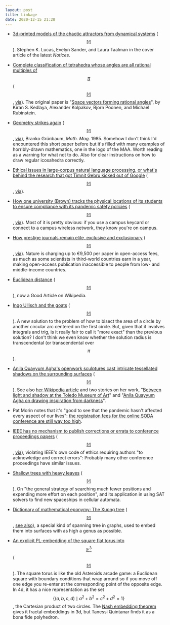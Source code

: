 ```yaml
---
layout: post
title: Linkage
date: 2020-12-15 21:28
---
```

* [3d-printed models of the chaotic attractors from dynamical systems](https://www.ams.org/journals/notices/202011/rnoti-p1692.pdf) ([$$\mathbb{M}$$](https://mathstodon.xyz/@11011110/105309562849621245)). Stephen K. Lucas, Evelyn Sander, and Laura Taalman in the cover article of the latest _Notices_.

* [Complete classification of tetrahedra whose angles are all rational multiples of $$\pi$$](https://threadreaderapp.com/thread/1333670741590503425.html) ([$$\mathbb{M}$$](https://mathstodon.xyz/@11011110/105311921075649463), [via](https://aperiodical.com/2020/12/aperiodical-news-roundup-november-2020/)). The original paper is "[Space vectors forming rational angles](https://arxiv.org/abs/2011.14232)", by Kiran S. Kedlaya, Alexander Kolpakov, Bjorn Poonen, and Michael Rubinstein.

* [Geometry strikes again](https://www.maa.org/programs/faculty-and-departments/classroom-capsules-and-notes/geometry-strikes-again) ([$$\mathbb{M}$$](https://mathstodon.xyz/@11011110/105320692550081128), [via](https://www.metafilter.com/189571/slaps-roof-this-bad-boy-can-fit-so-many-fucking-polyhedra-in-it)), Branko Grünbaum, _Math. Mag._ 1985. Somehow I don't think I'd encountered this short paper before but it's filled with many examples of horribly-drawn mathematics, one in the logo of the MAA. Worth reading as a warning for what not to do. Also for clear instructions on how to draw regular icosahedra correctly.

* [Ethical issues in large-corpus natural language processing, or what's behind the research that got Timnit Gebru kicked out of Google](https://www.technologyreview.com/2020/12/04/1013294/google-ai-ethics-research-paper-forced-out-timnit-gebru) ([$$\mathbb{M}$$](https://mathstodon.xyz/@11011110/105326128589157740), [via](https://news.ycombinator.com/item?id=25311402)).

* [How one university (Brown) tracks the physical locations of its students to ensure compliance with its pandemic safety policies](https://jack.wrenn.fyi/blog/brown-location-surveillance/) ([$$\mathbb{M}$$](https://mathstodon.xyz/@11011110/105330487336321470), [via](https://news.ycombinator.com/item?id=25319392)). Most of it is pretty obvious: if you use a campus keycard or connect to a campus wireless network, they know you're on campus.

* [How prestige journals remain elite, exclusive and exclusionary](https://www.forbes.com/sites/madhukarpai/2020/11/30/how-prestige-journals-remain-elite-exclusive-and-exclusionary/?sh=1c14baef4d48) ([$$\mathbb{M}$$](https://mathstodon.xyz/@11011110/105345990074471874), [via](https://retractionwatch.com/2020/12/05/weekend-reads-google-ai-researcher-fired-after-being-asked-to-retract-paper-journal-accused-of-stonewalling-on-paper-used-to-justify-human-rights-violations-reflecting-on-a-covid-19-retraction/)). Nature is charging up to €9,500 per paper in open-access fees, as much as some scientists in third-world countries earn in a year, making open-access publication inaccessible to people from low- and middle-income countries.

* [Euclidean distance](https://en.wikipedia.org/wiki/Euclidean_distance) ([$$\mathbb{M}$$](https://mathstodon.xyz/@11011110/105348855359182047)), now a Good Article on Wikipedia.

* [Ingo Ullisch and the goats](https://www.quantamagazine.org/mathematician-solves-centuries-old-grazing-goat-problem-exactly-20201209/) ([$$\mathbb{M}$$](https://mathstodon.xyz/@btcprox/105354303333088090)). A new solution to the problem of how to bisect the area of a circle by another circular arc centered on the first circle. But, given that it involves integrals and trig, is it really fair to call it "more exact" than the previous solution? I don't think we even know whether the solution radius is transcendental (or transcendental over $$\pi$$).

* [Anila Quayyum Agha's openwork sculptures cast intricate tessellated shadows on the surrounding surfaces](http://www.anilaagha.com/sculpturelooksee) ([$$\mathbb{M}$$](https://mathstodon.xyz/@11011110/105360602658987905)). See also [her Wikipedia article](https://en.wikipedia.org/wiki/Anila_Quayyum_Agha) and two stories on her work, "[Between light and shadow at the Toledo Museum of Art](http://canjournal.org/2019/11/between-light-and-shadow-at-the-toledo-museum-of-art/)" and "[Anila Quayyum Agha on drawing inspiration from darkness](https://news.artnet.com/art-world/anila-quayyum-agha-interview-741371)".

* Pat Morin notes that it's "good to see that the pandemic hasn't affected every aspect of our lives": [the registration fees for the online SODA conference are still way too high](https://mathstodon.xyz/@patmorin/105362925062596140).

* [IEEE has no mechanism to publish corrections or errata to conference proceedings papers](https://statmodeling.stat.columbia.edu/2020/12/10/ieees-refusal-to-issue-corrections/) ([$$\mathbb{M}$$](https://mathstodon.xyz/@11011110/105369247233466112), [via](https://retractionwatch.com/2020/12/12/weekend-reads-p-hacking-the-us-election-an-apparently-fake-author-sinks-a-stock-sued-for-using-a-research-tool/)), violating IEEE's own code of ethics requiring authors "to acknowledge and correct errors":  Probably many other conference proceedings have similar issues.

* [Shallow trees with heavy leaves](https://cp4space.hatsya.com/2020/12/13/shallow-trees-with-heavy-leaves/) ([$$\mathbb{M}$$](https://mathstodon.xyz/@11011110/105375238890363766)). On "the general strategy of searching much fewer positions and expending more effort on each position", and its application in using SAT solvers to find new spaceships in cellular automata.

* [Dictionary of mathematical eponymy: The Xuong tree](https://www.flyingcoloursmaths.co.uk/dictionary-of-mathematical-eponymy-the-xuong-tree) ([$$\mathbb{M}$$](https://mathstodon.xyz/@11011110/105382771623486905), [see also](https://en.wikipedia.org/wiki/Xuong_tree)), a special kind of spanning tree in graphs, used to embed them into surfaces with as high a genus as possible.

* [An explicit PL-embedding of the square flat torus into $$\mathbb{E}^3$$](https://journals.carleton.ca/jocg/index.php/jocg/article/view/461) ([$$\mathbb{M}$$](https://mathstodon.xyz/@11011110/105385674493868301)). The square torus is like the old Asteroids arcade game: a Euclidean square with boundary conditions that wrap around so if you move off one edge you re-enter at the corresponding point of the opposite edge. In 4d, it has a nice representation as the set $$\{(a,b,c,d)\mid a^2+b^2=c^2+d^2=1\}$$, the Cartesian product of two circles. The [Nash embedding theorem](https://en.wikipedia.org/wiki/Nash_embedding_theorem) gives it fractal embeddings in 3d, but Tanessi Quintanar finds it as a bona fide polyhedron.